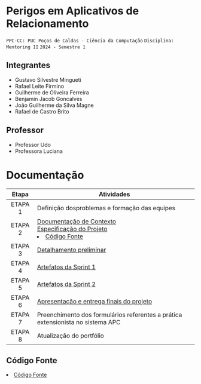 # Perigos em Aplicativos de Relacionamento

`PPC-CC: PUC Poços de Caldas - Ciência da Computação`
`Disciplina: Mentoring II`
`2024 - Semestre 1`

## Integrantes

- Gustavo Silvestre Mingueti
- Rafael Leite Firmino
- Guilherme de Oliveira Ferreira
- Benjamin Jacob Goncalves
- João Guilherme da Silva Magne
- Rafael de Castro Brito 

## Professor

- Professor Udo
- Professora Luciana

# Documentação

| Etapa   |  Atividades |
|  :----:   | ----------- |
| ETAPA 1 | Definição dosproblemas e formação das equipes |
| ETAPA 2 | <a href="docs/1-Documentação de Contexto.md"> Documentação de Contexto</a> <br> <a href="docs/2-Especificação do Projeto.md"> Especificação do Projeto</a> <li><a href="referenciasbibliograficas.md"> Código Fonte</a></li>
| ETAPA 3 | <a href="docs/3-Detalhamento preliminar.md"> Detalhamento preliminar </a> |
| ETAPA 4 | <a href="docs/4-Sprint 1.md"> Artefatos da Sprint 1</a> |
| ETAPA 5 | <a href="docs/5-Sprint 2.md"> Artefatos da Sprint 2</a> |
| ETAPA 6 | <a href="docs/6-Apresentação do Projeto.md"> Apresentação e entrega finais do projeto</a> |
| ETAPA 7 | Preenchimento dos formulários referentes a prática extensionista no sistema APC | 
| ETAPA 8 | Atualização do portfólio



## Código Fonte

<li><a href="referenciasbibliograficas.md"> Código Fonte</a></li>

